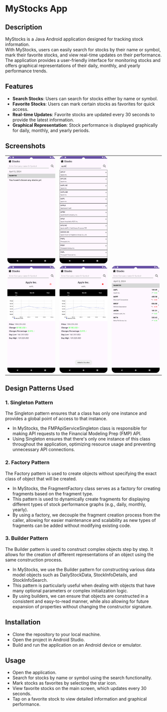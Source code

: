 # MyStocks App

## Description
MyStocks is a Java Android application designed for tracking stock information.
<br>
With MyStocks, users can easily search for stocks by their name or symbol, mark their favorite stocks, and view real-time updates on their performance.
<br>
The application provides a user-friendly interface for monitoring stocks and offers graphical representations of their daily, monthly, and yearly performance trends.

## Features

- **Search Stocks**: Users can search for stocks either by name or symbol.
- **Favorite Stocks**: Users can mark certain stocks as favorites for quick access.
- **Real-time Updates**: Favorite stocks are updated every 30 seconds to provide the latest information.
- **Graphical Representation**: Stock performance is displayed graphically for daily, monthly, and yearly periods.

## Screenshots
<table>
  <tr>
    <td><img src="screenshots/empty_fav.png" alt="Main Screen" width="200"/></td>
    <td><img src="screenshots/search.png" alt="Search Screen" width="200"/></td>
  </tr>
  <tr>
    <td><img src="screenshots/apple_un_fav.png" alt="Favorites Screen" width="200"/></td>
    <td><img src="screenshots/apple_fav.png" alt="Performance Graph" width="200"/></td>
    <td><img src="screenshots/full_fav.png" alt="Main Screen" width="200"/></td>
  </tr>
</table>

## Design Patterns Used

### 1. Singleton Pattern
The Singleton pattern ensures that a class has only one instance and provides a global point of access to that instance.

- In MyStocks, the FMPApiServiceSingleton class is responsible for making API requests to the Financial Modeling Prep (FMP) API.
- Using Singleton ensures that there's only one instance of this class throughout the application, optimizing resource usage and preventing unnecessary API connections.


### 2. Factory Pattern
The Factory pattern is used to create objects without specifying the exact class of object that will be created.

- In MyStocks, the FragmentFactory class serves as a factory for creating fragments based on the fragment type.
- This pattern is used to dynamically create fragments for displaying different types of stock performance graphs (e.g., daily, monthly, yearly).
- By using a factory, we decouple the fragment creation process from the caller, allowing for easier maintenance and scalability as new types of fragments can be added without modifying existing code.

### 3. Builder Pattern
The Builder pattern is used to construct complex objects step by step. It allows for the creation of different representations of an object using the same construction process.

- In MyStocks, we use the Builder pattern for constructing various data model objects such as DailyStockData, StockInfoDetails, and StockInfoSearch.
- This pattern is particularly useful when dealing with objects that have many optional parameters or complex initialization logic.
- By using builders, we can ensure that objects are constructed in a consistent and easy-to-read manner, while also allowing for future expansion of properties without changing the constructor signature.


## Installation
- Clone the repository to your local machine.
- Open the project in Android Studio.
- Build and run the application on an Android device or emulator.

## Usage
- Open the application.
- Search for stocks by name or symbol using the search functionality.
- Mark stocks as favorites by selecting the star icon.
- View favorite stocks on the main screen, which updates every 30 seconds.
- Tap on a favorite stock to view detailed information and graphical performance.
